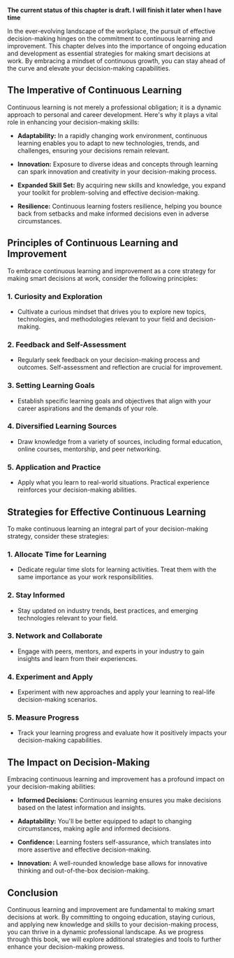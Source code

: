 **The current status of this chapter is draft. I will finish it later when I have time**

In the ever-evolving landscape of the workplace, the pursuit of effective decision-making hinges on the commitment to continuous learning and improvement. This chapter delves into the importance of ongoing education and development as essential strategies for making smart decisions at work. By embracing a mindset of continuous growth, you can stay ahead of the curve and elevate your decision-making capabilities.

The Imperative of Continuous Learning
-------------------------------------

Continuous learning is not merely a professional obligation; it is a dynamic approach to personal and career development. Here's why it plays a vital role in enhancing your decision-making skills:

* **Adaptability:** In a rapidly changing work environment, continuous learning enables you to adapt to new technologies, trends, and challenges, ensuring your decisions remain relevant.

* **Innovation:** Exposure to diverse ideas and concepts through learning can spark innovation and creativity in your decision-making process.

* **Expanded Skill Set:** By acquiring new skills and knowledge, you expand your toolkit for problem-solving and effective decision-making.

* **Resilience:** Continuous learning fosters resilience, helping you bounce back from setbacks and make informed decisions even in adverse circumstances.

Principles of Continuous Learning and Improvement
-------------------------------------------------

To embrace continuous learning and improvement as a core strategy for making smart decisions at work, consider the following principles:

### 1. **Curiosity and Exploration**

* Cultivate a curious mindset that drives you to explore new topics, technologies, and methodologies relevant to your field and decision-making.

### 2. **Feedback and Self-Assessment**

* Regularly seek feedback on your decision-making process and outcomes. Self-assessment and reflection are crucial for improvement.

### 3. **Setting Learning Goals**

* Establish specific learning goals and objectives that align with your career aspirations and the demands of your role.

### 4. **Diversified Learning Sources**

* Draw knowledge from a variety of sources, including formal education, online courses, mentorship, and peer networking.

### 5. **Application and Practice**

* Apply what you learn to real-world situations. Practical experience reinforces your decision-making abilities.

Strategies for Effective Continuous Learning
--------------------------------------------

To make continuous learning an integral part of your decision-making strategy, consider these strategies:

### 1. **Allocate Time for Learning**

* Dedicate regular time slots for learning activities. Treat them with the same importance as your work responsibilities.

### 2. **Stay Informed**

* Stay updated on industry trends, best practices, and emerging technologies relevant to your field.

### 3. **Network and Collaborate**

* Engage with peers, mentors, and experts in your industry to gain insights and learn from their experiences.

### 4. **Experiment and Apply**

* Experiment with new approaches and apply your learning to real-life decision-making scenarios.

### 5. **Measure Progress**

* Track your learning progress and evaluate how it positively impacts your decision-making capabilities.

The Impact on Decision-Making
-----------------------------

Embracing continuous learning and improvement has a profound impact on your decision-making abilities:

* **Informed Decisions:** Continuous learning ensures you make decisions based on the latest information and insights.

* **Adaptability:** You'll be better equipped to adapt to changing circumstances, making agile and informed decisions.

* **Confidence:** Learning fosters self-assurance, which translates into more assertive and effective decision-making.

* **Innovation:** A well-rounded knowledge base allows for innovative thinking and out-of-the-box decision-making.

Conclusion
----------

Continuous learning and improvement are fundamental to making smart decisions at work. By committing to ongoing education, staying curious, and applying new knowledge and skills to your decision-making process, you can thrive in a dynamic professional landscape. As we progress through this book, we will explore additional strategies and tools to further enhance your decision-making prowess.

